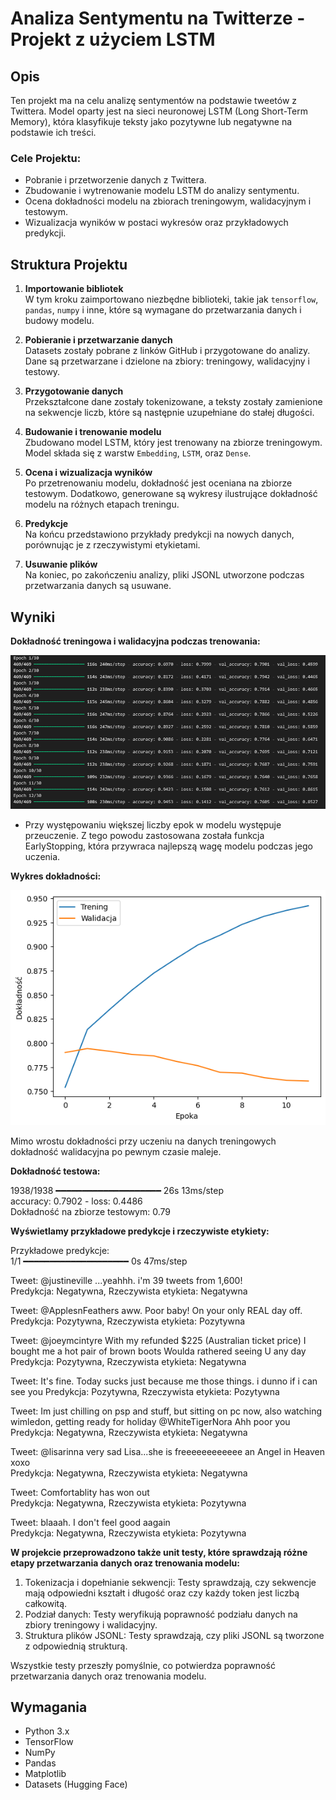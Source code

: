 # Analiza Sentymentu na Twitterze - Projekt z użyciem LSTM

## Opis

Ten projekt ma na celu analizę sentymentów na podstawie tweetów z Twittera. Model oparty jest na sieci neuronowej LSTM (Long Short-Term Memory), która klasyfikuje teksty jako pozytywne lub negatywne na podstawie ich treści.

### Cele Projektu:
- Pobranie i przetworzenie danych z Twittera.
- Zbudowanie i wytrenowanie modelu LSTM do analizy sentymentu.
- Ocena dokładności modelu na zbiorach treningowym, walidacyjnym i testowym.
- Wizualizacja wyników w postaci wykresów oraz przykładowych predykcji.

## Struktura Projektu

1. **Importowanie bibliotek**  
   W tym kroku zaimportowano niezbędne biblioteki, takie jak `tensorflow`, `pandas`, `numpy` i inne, które są wymagane do przetwarzania danych i budowy modelu.

2. **Pobieranie i przetwarzanie danych**  
   Datasets zostały pobrane z linków GitHub i przygotowane do analizy. Dane są przetwarzane i dzielone na zbiory: treningowy, walidacyjny i testowy.

3. **Przygotowanie danych**  
   Przekształcone dane zostały tokenizowane, a teksty zostały zamienione na sekwencje liczb, które są następnie uzupełniane do stałej długości.

4. **Budowanie i trenowanie modelu**  
   Zbudowano model LSTM, który jest trenowany na zbiorze treningowym. Model składa się z warstw `Embedding`, `LSTM`, oraz `Dense`.

5. **Ocena i wizualizacja wyników**  
   Po przetrenowaniu modelu, dokładność jest oceniana na zbiorze testowym. Dodatkowo, generowane są wykresy ilustrujące dokładność modelu na różnych etapach treningu.

6. **Predykcje**  
   Na końcu przedstawiono przykłady predykcji na nowych danych, porównując je z rzeczywistymi etykietami.

7. **Usuwanie plików**  
   Na koniec, po zakończeniu analizy, pliki JSONL utworzone podczas przetwarzania danych są usuwane.

## Wyniki
**Dokładność treningowa i walidacyjna podczas trenowania:**  

![Dokładność treningowa i walidacyjna](images/Epochs.png "Dokładność modelu na różnych etapach treningu")

- Przy występowaniu większej liczby epok w modelu występuje przeuczenie. Z tego powodu zastosowana została funkcja EarlyStopping, która przywraca najlepszą wagę modelu podczas jego uczenia.

**Wykres dokładności:**  

![Wykres dokładności](images/Chart.png "Wykres dokładności modelu")

Mimo wrostu dokładności przy uczeniu na danych treningowych dokładność walidacyjna po pewnym czasie maleje.

**Dokładność testowa:**  

1938/1938 ━━━━━━━━━━━━━━━━━━━━ 26s 13ms/step  
accuracy: 0.7902 - loss: 0.4486  
Dokładność na zbiorze testowym: 0.79

**Wyświetlamy przykładowe predykcje i rzeczywiste etykiety:**  

Przykładowe predykcje:  
1/1 ━━━━━━━━━━━━━━━━━━━━ 0s 47ms/step  

 Tweet: @justineville ...yeahhh. i'm 39 tweets from 1,600!  
 Predykcja: Negatywna, Rzeczywista etykieta: Negatywna

 Tweet: @ApplesnFeathers aww. Poor baby! On your only REAL day off.  
 Predykcja: Pozytywna, Rzeczywista etykieta: Pozytywna

 Tweet: @joeymcintyre With my refunded $225 (Australian ticket price) I bought me a hot pair of brown boots  Woulda rathered seeing U any day  
 Predykcja: Pozytywna, Rzeczywista etykieta: Negatywna

 Tweet: It's fine. Today sucks just because me those things. i dunno if i can see you 
 Predykcja: Pozytywna, Rzeczywista etykieta: Pozytywna

 Tweet: Im just chilling on psp and stuff, but sitting on pc now, also watching wimledon, getting ready for holiday @WhiteTigerNora Ahh poor you  
 Predykcja: Negatywna, Rzeczywista etykieta: Negatywna

 Tweet: @lisarinna very sad Lisa...she is freeeeeeeeeeee an Angel in Heaven xoxo  
 Predykcja: Negatywna, Rzeczywista etykieta: Negatywna

 Tweet: Comfortablity has won out  
 Predykcja: Negatywna, Rzeczywista etykieta: Pozytywna

 Tweet: blaaah. I don't feel good aagain  
 Predykcja: Negatywna, Rzeczywista etykieta: Pozytywna

**W projekcie przeprowadzono także unit testy, które sprawdzają różne etapy przetwarzania danych oraz trenowania modelu:**

1. Tokenizacja i dopełnianie sekwencji: Testy sprawdzają, czy sekwencje mają odpowiedni kształt i długość oraz czy każdy token jest liczbą całkowitą.
2. Podział danych: Testy weryfikują poprawność podziału danych na zbiory treningowy i walidacyjny.
3. Struktura plików JSONL: Testy sprawdzają, czy pliki JSONL są tworzone z odpowiednią strukturą.

Wszystkie testy przeszły pomyślnie, co potwierdza poprawność przetwarzania danych oraz trenowania modelu.


## Wymagania

- Python 3.x
- TensorFlow
- NumPy
- Pandas
- Matplotlib
- Datasets (Hugging Face)
